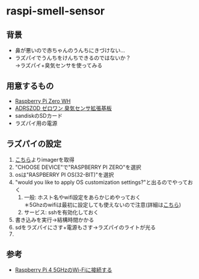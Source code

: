# raspi-smell-sensor

## 背景
- 鼻が悪いので赤ちゃんのうんちにきづけない...  
- ラズパイでうんちをけんちできるのではないか？  
    →ラズパイ+臭気センサを使ってみる


## 用意するもの
- [Raspberry Pi Zero WH](https://akizukidenshi.com/catalog/g/g112958/)
- [ADRSZOD ゼロワン 臭気センサ拡張基板](https://bit-trade-one.co.jp/adrszod/)
- sandiskのSDカード
- ラズパイ用の電源


## ラズパイの設定
1. [こちら](https://www.raspberrypi.com/software/)よりimagerを取得
1. "CHOOSE DEVICE"で"RASPBERRY PI ZERO"を選択
1. osは"RASPBERRY PI OS(32-BIT)"を選択
1. "would you like to apply OS customization settings?"と出るのでやっておく
    1. 一般: ホスト名やwifi設定をあらかじめやっておく  
        ＊5Ghzのwifiは最初に設定しても使えないので注意(詳細は[こちら](https://qiita.com/ymktmk/items/424a34191585db25bdab))
    1. サービス: sshを有効化しておく
1. 書き込みを実行→結構時間かかる
1. sdをラズパイにさす+電源もさす→ラズパイのライトが光る
1. 



## 参考
- [Raspberry Pi 4 5GHzのWi-Fiに接続する](https://qiita.com/ymktmk/items/424a34191585db25bdab)
